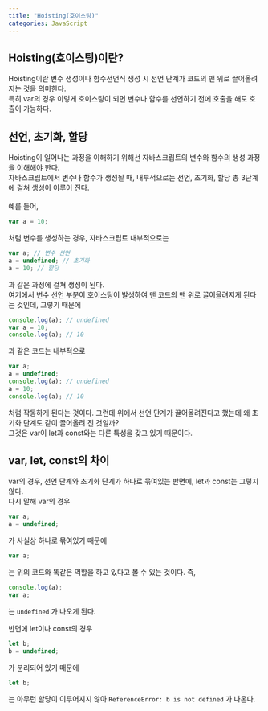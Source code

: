 ```yaml
---
title: "Hoisting(호이스팅)"
categories: JavaScript
---
```


## Hoisting(호이스팅)이란?

Hoisting이란 변수 생성이나 함수선언식 생성 시 선언 단계가 코드의 맨 위로 끌어올려지는 것을 의미한다. <br />
특히 var의 경우 이렇게 호이스팅이 되면 변수나 함수를 선언하기 전에 호출을 해도 호출이 가능하다.

## 선언, 초기화, 할당

Hoisting이 일어나는 과정을 이해하기 위해선 자바스크립트의 변수와 함수의 생성 과정을 이해해야 한다. <br />
자바스크립트에서 변수나 함수가 생성될 때, 내부적으로는 선언, 초기화, 할당 총 3단계에 걸쳐 생성이 이루어 진다.<br />
<br />
예를 들어,

```jsx
var a = 10;
```

처럼 변수를 생성하는 경우, 자바스크립트 내부적으로는

```jsx
var a; // 변수 선언
a = undefined; // 초기화
a = 10; // 할당
```

과 같은 과정에 걸쳐 생성이 된다. <br />
여기에서 변수 선언 부분이 호이스팅이 발생하여 맨 코드의 맨 위로 끌어올려지게 된다는 것인데, 그렇기 때문에

```jsx
console.log(a); // undefined
var a = 10;
console.log(a); // 10
```

과 같은 코드는 내부적으로

```jsx
var a;
a = undefined;
console.log(a); // undefined
a = 10;
console.log(a); // 10
```

처럼 작동하게 된다는 것이다. 그런데 위에서 선언 단계가 끌어올려진다고 했는데 왜 초기화 단계도 같이 끌어올려 진 것일까? <br />
그것은 var이 let과 const와는 다른 특성을 갖고 있기 때문이다.

## var, let, const의 차이

var의 경우, 선언 단계와 초기화 단계가 하나로 묶여있는 반면에, let과 const는 그렇지 않다. <br />
다시 말해 var의 경우

```jsx
var a;
a = undefined;
```

가 사실상 하나로 묶여있기 때문에

```jsx
var a;
```

는 위의 코드와 똑같은 역할을 하고 있다고 볼 수 있는 것이다. 즉,

```jsx
console.log(a);
var a;
```

는 `undefined` 가 나오게 된다.

반면에 let이나 const의 경우

```jsx
let b;
b = undefined;
```

가 분리되어 있기 때문에

```jsx
let b;
```

는 아무런 할당이 이루어지지 않아 `ReferenceError: b is not defined` 가 나온다.
